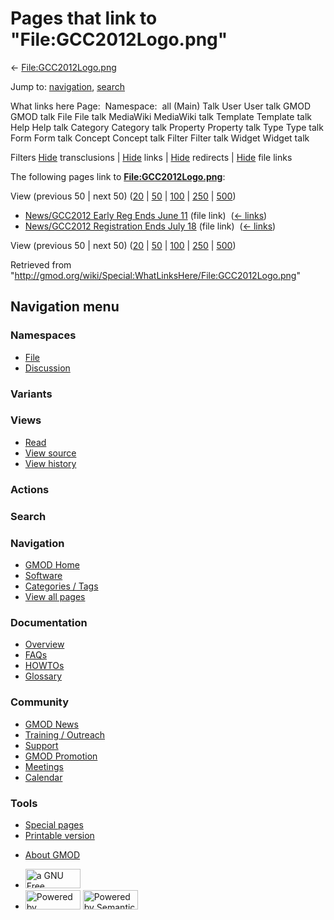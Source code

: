 <div id="mw-page-base" class="noprint">

</div>

<div id="mw-head-base" class="noprint">

</div>

<div id="content" class="mw-body" role="main">

<span id="top"></span>

<div id="mw-js-message" style="display:none;">

</div>



# <span dir="auto">Pages that link to "File:GCC2012Logo.png"</span>

<div id="bodyContent">

<div id="contentSub">

←
[File:GCC2012Logo.png](/wiki/File:GCC2012Logo.png "File:GCC2012Logo.png")

</div>

<div id="jump-to-nav" class="mw-jump">

Jump to: [navigation](#mw-navigation), [search](#p-search)

</div>

<div id="mw-content-text">

What links here Page:  Namespace:  all (Main) Talk User User talk GMOD
GMOD talk File File talk MediaWiki MediaWiki talk Template Template talk
Help Help talk Category Category talk Property Property talk Type Type
talk Form Form talk Concept Concept talk Filter Filter talk Widget
Widget talk

Filters
[Hide](/mediawiki/index.php?title=Special:WhatLinksHere/File:GCC2012Logo.png&hidetrans=1 "Special:WhatLinksHere/File:GCC2012Logo.png")
transclusions \|
[Hide](/mediawiki/index.php?title=Special:WhatLinksHere/File:GCC2012Logo.png&hidelinks=1 "Special:WhatLinksHere/File:GCC2012Logo.png")
links \|
[Hide](/mediawiki/index.php?title=Special:WhatLinksHere/File:GCC2012Logo.png&hideredirs=1 "Special:WhatLinksHere/File:GCC2012Logo.png")
redirects \|
[Hide](/mediawiki/index.php?title=Special:WhatLinksHere/File:GCC2012Logo.png&hideimages=1 "Special:WhatLinksHere/File:GCC2012Logo.png")
file links

The following pages link to
**[File:GCC2012Logo.png](/wiki/File:GCC2012Logo.png "File:GCC2012Logo.png")**:

View (previous 50 \| next 50)
([20](/mediawiki/index.php?title=Special:WhatLinksHere/File:GCC2012Logo.png&limit=20 "Special:WhatLinksHere/File:GCC2012Logo.png")
\|
[50](/mediawiki/index.php?title=Special:WhatLinksHere/File:GCC2012Logo.png&limit=50 "Special:WhatLinksHere/File:GCC2012Logo.png")
\|
[100](/mediawiki/index.php?title=Special:WhatLinksHere/File:GCC2012Logo.png&limit=100 "Special:WhatLinksHere/File:GCC2012Logo.png")
\|
[250](/mediawiki/index.php?title=Special:WhatLinksHere/File:GCC2012Logo.png&limit=250 "Special:WhatLinksHere/File:GCC2012Logo.png")
\|
[500](/mediawiki/index.php?title=Special:WhatLinksHere/File:GCC2012Logo.png&limit=500 "Special:WhatLinksHere/File:GCC2012Logo.png"))

- [News/GCC2012 Early Reg Ends June
  11](/wiki/News/GCC2012_Early_Reg_Ends_June_11 "News/GCC2012 Early Reg Ends June 11")
  (file link) ‎ <span class="mw-whatlinkshere-tools">([←
  links](/mediawiki/index.php?title=Special:WhatLinksHere&target=News%2FGCC2012+Early+Reg+Ends+June+11 "Special:WhatLinksHere"))</span>
- [News/GCC2012 Registration Ends July
  18](/wiki/News/GCC2012_Registration_Ends_July_18 "News/GCC2012 Registration Ends July 18")
  (file link) ‎ <span class="mw-whatlinkshere-tools">([←
  links](/mediawiki/index.php?title=Special:WhatLinksHere&target=News%2FGCC2012+Registration+Ends+July+18 "Special:WhatLinksHere"))</span>

View (previous 50 \| next 50)
([20](/mediawiki/index.php?title=Special:WhatLinksHere/File:GCC2012Logo.png&limit=20 "Special:WhatLinksHere/File:GCC2012Logo.png")
\|
[50](/mediawiki/index.php?title=Special:WhatLinksHere/File:GCC2012Logo.png&limit=50 "Special:WhatLinksHere/File:GCC2012Logo.png")
\|
[100](/mediawiki/index.php?title=Special:WhatLinksHere/File:GCC2012Logo.png&limit=100 "Special:WhatLinksHere/File:GCC2012Logo.png")
\|
[250](/mediawiki/index.php?title=Special:WhatLinksHere/File:GCC2012Logo.png&limit=250 "Special:WhatLinksHere/File:GCC2012Logo.png")
\|
[500](/mediawiki/index.php?title=Special:WhatLinksHere/File:GCC2012Logo.png&limit=500 "Special:WhatLinksHere/File:GCC2012Logo.png"))

</div>

<div class="printfooter">

Retrieved from
"<http://gmod.org/wiki/Special:WhatLinksHere/File:GCC2012Logo.png>"

</div>

<div id="catlinks" class="catlinks catlinks-allhidden">

</div>

<div class="visualClear">

</div>

</div>

</div>

<div id="mw-navigation">

## Navigation menu

<div id="mw-head">



<div id="left-navigation">

<div id="p-namespaces" class="vectorTabs" role="navigation"
aria-labelledby="p-namespaces-label">

### Namespaces

- <span id="ca-nstab-image"><a href="/wiki/File:GCC2012Logo.png" accesskey="c"
  title="View the file page [c]">File</a></span>
- <span id="ca-talk"><a
  href="/mediawiki/index.php?title=File_talk:GCC2012Logo.png&amp;action=edit&amp;redlink=1"
  accesskey="t"
  title="Discussion about the content page [t]">Discussion</a></span>

</div>

<div id="p-variants" class="vectorMenu emptyPortlet" role="navigation"
aria-labelledby="p-variants-label">

### 

### Variants[](#)

<div class="menu">

</div>

</div>

</div>

<div id="right-navigation">

<div id="p-views" class="vectorTabs" role="navigation"
aria-labelledby="p-views-label">

### Views

- <span id="ca-view">[Read](/wiki/File:GCC2012Logo.png)</span>
- <span id="ca-viewsource"><a
  href="/mediawiki/index.php?title=File:GCC2012Logo.png&amp;action=edit"
  accesskey="e" title="This page is protected.
  You can view its source [e]">View source</a></span>
- <span id="ca-history"><a
  href="/mediawiki/index.php?title=File:GCC2012Logo.png&amp;action=history"
  accesskey="h" title="Past revisions of this page [h]">View history</a></span>

</div>

<div id="p-cactions" class="vectorMenu emptyPortlet" role="navigation"
aria-labelledby="p-cactions-label">

### Actions[](#)

<div class="menu">

</div>

</div>

<div id="p-search" role="search">

### Search

<div id="simpleSearch">

</div>

</div>

</div>

</div>

<div id="mw-panel">

<div id="p-logo" role="banner">

<a href="/wiki/Main_Page"
style="background-image: url(http://gmod.org/images/GMOD-cogs.png);"
title="Visit the main page"></a>

</div>

<div id="p-Navigation" class="portal" role="navigation"
aria-labelledby="p-Navigation-label">

### Navigation

<div class="body">

- <span id="n-GMOD-Home">[GMOD Home](/wiki/Main_Page)</span>
- <span id="n-Software">[Software](/wiki/GMOD_Components)</span>
- <span id="n-Categories-.2F-Tags">[Categories /
  Tags](/wiki/Categories)</span>
- <span id="n-View-all-pages">[View all
  pages](/wiki/Special:AllPages)</span>

</div>

</div>

<div id="p-Documentation" class="portal" role="navigation"
aria-labelledby="p-Documentation-label">

### Documentation

<div class="body">

- <span id="n-Overview">[Overview](/wiki/Overview)</span>
- <span id="n-FAQs">[FAQs](/wiki/Category:FAQ)</span>
- <span id="n-HOWTOs">[HOWTOs](/wiki/Category:HOWTO)</span>
- <span id="n-Glossary">[Glossary](/wiki/Glossary)</span>

</div>

</div>

<div id="p-Community" class="portal" role="navigation"
aria-labelledby="p-Community-label">

### Community

<div class="body">

- <span id="n-GMOD-News">[GMOD News](/wiki/GMOD_News)</span>
- <span id="n-Training-.2F-Outreach">[Training /
  Outreach](/wiki/Training_and_Outreach)</span>
- <span id="n-Support">[Support](/wiki/Support)</span>
- <span id="n-GMOD-Promotion">[GMOD
  Promotion](/wiki/GMOD_Promotion)</span>
- <span id="n-Meetings">[Meetings](/wiki/Meetings)</span>
- <span id="n-Calendar">[Calendar](/wiki/Calendar)</span>

</div>

</div>

<div id="p-tb" class="portal" role="navigation"
aria-labelledby="p-tb-label">

### Tools

<div class="body">

- <span id="t-specialpages"><a href="/wiki/Special:SpecialPages" accesskey="q"
  title="A list of all special pages [q]">Special pages</a></span>
- <span id="t-print"><a
  href="/mediawiki/index.php?title=Special:WhatLinksHere/File:GCC2012Logo.png&amp;printable=yes"
  rel="alternate" accesskey="p"
  title="Printable version of this page [p]">Printable version</a></span>

</div>

</div>

</div>

</div>

<div id="footer" role="contentinfo">

- <span id="footer-places-about">[About
  GMOD](/wiki/GMOD:About "GMOD:About")</span>

<!-- -->

- <span id="footer-copyrightico">[<img src="http://www.gnu.org/graphics/gfdl-logo-small.png" width="88"
  height="31" alt="a GNU Free Documentation License" />](http://www.gnu.org/licenses/fdl-1.3.html)</span>
- <span id="footer-poweredbyico">[<img src="/mediawiki/skins/common/images/poweredby_mediawiki_88x31.png"
  width="88" height="31" alt="Powered by MediaWiki" />](//www.mediawiki.org/)
  [<img
  src="/mediawiki/extensions/SemanticMediaWiki/includes/../resources/images/smw_button.png"
  width="88" height="31" alt="Powered by Semantic MediaWiki" />](https://www.semantic-mediawiki.org/wiki/Semantic_MediaWiki)</span>

<div style="clear:both">

</div>

</div>
